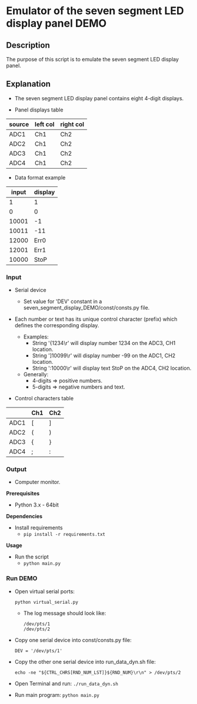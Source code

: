 # Emulator of the seven segment LED display panel DEMO

## Description

The purpose of this script is to emulate the seven segment LED display panel.

## Explanation

- The seven segment LED display panel contains eight 4-digit displays.

- Panel displays table

| source | left col | right col |
|--------|----------|-----------|
| ADC1   | Ch1      | Ch2       |
| ADC2   | Ch1      | Ch2       |
| ADC3   | Ch1      | Ch2       |
| ADC4   | Ch1      | Ch2       |

- Data format example

| input | display |
|-------|---------|
| 1     | 1       |
| 0     | 0       |
| 10001 | -1      |
| 10011 | -11     |
| 12000 | Err0    |
| 12001 | Err1    |
| 10000 | StoP    |

### Input

- Serial device
    - Set value for 'DEV' constant in a seven_segment_display_DEMO/const/consts.py file.

- Each number or text has its unique control character (prefix) which defines the corresponding display.
    - Examples:
        - String '{1234\r' will display number 1234 on the ADC3, CH1 location.
        - String ']10099\r' will display number -99 on the ADC1, CH2 location.
        - String ':10000\r' will display text StoP on the ADC4, CH2 location.
    - Generally:
        - 4-digits => positive numbers.
        - 5-digits => negative numbers and text.

- Control characters table

|      | Ch1 | Ch2 |
|------|-----|-----|
| ADC1 | [   | ]   |
| ADC2 | (   | )   |
| ADC3 | {   | }   |
| ADC4 | ;   | :   |

### Output

- Computer monitor.

**Prerequisites**

- Python 3.x - 64bit

**Dependencies**

- Install requirements
    - `pip install -r requirements.txt`

**Usage**

- Run the script
    - `python main.py`

### Run DEMO

- Open virtual serial ports:
  ```
  python virtual_serial.py
  ```
    - The log message should look like:
      ```
      /dev/pts/1
      /dev/pts/2
      ```

- Copy one serial device into const/consts.py file:
  ```
  DEV = '/dev/pts/1'
  ```

- Copy the other one serial device into run_data_dyn.sh file:
  ```
  echo -ne "${CTRL_CHRS[RND_NUM_LST]}${RND_NUM}\r\n" > /dev/pts/2
  ```

- Open Terminal and run: ```./run_data_dyn.sh```
- Run main program: ```python main.py```

